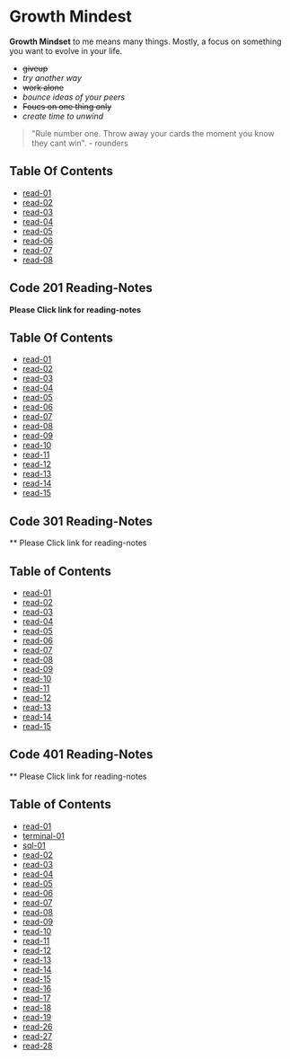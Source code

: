 # Growth Mindest

**Growth Mindset** to me means many things. Mostly, a focus on something you want to evolve in your life.

- ~~giveup~~
- *try another way*
- ~~work alone~~
- *bounce ideas of your peers*
- ~~Foucs on one thing only~~
- *create time to unwind*

> "Rule number one. Throw away your cards the moment you know they cant win". - rounders

## Table Of Contents

- [read-01](read-01.md)
- [read-02](read-02.md)
- [read-03](read-03.md)
- [read-04](read-04.md)
- [read-05](read-05.md)
- [read-06](read-06.md)
- [read-07](read-07.md)
- [read-08](read-08.md)

## Code 201 Reading-Notes

**Please Click link for reading-notes**

## Table Of Contents

- [read-01](/code-201-reading-notes/read-01.md)
- [read-02](read-02.md)
- [read-03](read-03.md)
- [read-04](read-04.md)
- [read-05](read-05.md)
- [read-06](read-06.md)
- [read-07](read-07.md)
- [read-08](read-09.md)
- [read-09](read-0.md)
- [read-10](read-10.md)
- [read-11](read-11.md)
- [read-12](read-12.md)
- [read-13](read-13.md)
- [read-14](read-14.md)
- [read-15](read-15.md)

## Code 301 Reading-Notes

** Please Click link for reading-notes

## Table of Contents

- [read-01](/Code-301-reading-notes/read-01.md)
- [read-02](read-02.md)
- [read-03](read-03.md)
- [read-04](read-04.md)
- [read-05](read-05.md)
- [read-06](read-06.md)
- [read-07](read-07.md)
- [read-08](read-08.md)
- [read-09](read-09.md)
- [read-10](read-10.md)
- [read-11](read-11.md)
- [read-12](read-12.md)
- [read-13](read-13.md)
- [read-14](read-14.md)
- [read-15](read-15.md)


## Code 401 Reading-Notes

** Please Click link for reading-notes

## Table of Contents

- [read-01](/Code-401-reading-notes/read-01.md)
- [terminal-01](terminal-01.md)
- [sql-01](sql-01.md)
- [read-02](read-02.md)
- [read-03](read-03.md)
- [read-04](read-04.md)
- [read-05](read-05.md)
- [read-06](read-06.md)
- [read-07](read-07.md)
- [read-08](read-08.md)
- [read-09](read-09.md)
- [read-10](read-10.md)
- [read-11](read-11.md)
- [read-12](read-12.md)
- [read-13](read-13.md)
- [read-14](read-14.md)
- [read-15](read-15.md)
- [read-16](read-16.md)
- [read-17](read-17.md)
- [read-18](read-18.md)
- [read-19](read-19.md)
- [read-26](read-26.md)
- [read-27](read-27.md)
- [read-28](read-28.md)
